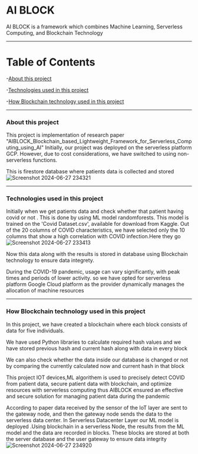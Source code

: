 # AI BLOCK
AI BLOCK is a framework which combines Machine Learning, Serverless Computing, and Blockchain Technology
* * *
# Table of Contents 
-[About this project](#About-this-project)

-[Technologies used in this project](#Technologies-used-in-this-project)

-[How Blockchain technology used in this project](#How-Blockchain-technology-used-in-this-project)
* * *
### About this project
This project is implementation of research paper "AIBLOCK_Blockchain_based_Lightweight_Framework_for_Serverless_Computing_using_AI"
Initially, our project was deployed on the serverless platform GCP. However, due to cost considerations, we have switched to using non-serverless functions.

This is firestore database where patients data is collected and stored 
![Screenshot 2024-06-27 234321](https://github.com/Rishitamamidipalli/AI-BLOCK/assets/123208162/72d55285-9016-49e0-bfb6-a9d50f20c380)

* * *
### Technologies used in this project
Initially when we get patients data and check whether that patient having covid or not . This is done by using ML model randomforests. This model is trained on the 'Covid Dataset.csv', available for download from Kaggle. Out of the 20 columns of COVID characteristics, we have selected only the 10 columns that show a high correlation with COVID infection.Here they go
![Screenshot 2024-06-27 233413](https://github.com/Rishitamamidipalli/AI-BLOCK/assets/123208162/0d23f922-5b4f-4373-8b06-a534259efeae)


Now this data along with the results is stored in database using Blockchain technology to ensure data integrety.

During the COVID-19 pandemic, usage can vary significantly, with peak times and periods of lower activity. so we have opted for serverless platform Google Cloud platform as the provider dynamically manages the allocation of machine resources
* * *
### How Blockchain technology used in this project
In this project, we have created a blockchain where each block consists of data for five individuals.

We have used Python libraries to calculate required hash values and we have stored previous hash and current hash along with data in every block

We can also check whether the data inside our database is changed or not by comparing the currently calculated now and current hash in that block

This project IOT devices,ML algorithem is used to precisely detect COVID from patient data, secure patient data with blockchain, and optimize resources with serverless computing thus AIBLOCK ensured an effective and secure solution for managing patient data during the pandemic

According to paper data received by the sensor of the IoT layer are sent to the gateway node, and then the gateway node sends the data to the serverless data center. In Serverless Datacenter Layer our ML model is deployed .Using blockchain in a serverless Node, the results from the ML model and the data are recorded in blocks. These blocks are stored at both the server database and the user gateway to ensure data integrity
![Screenshot 2024-06-27 234920](https://github.com/Rishitamamidipalli/AI-BLOCK/assets/123208162/c0ab0de4-9950-4690-a4ab-7f807814d7a1)


